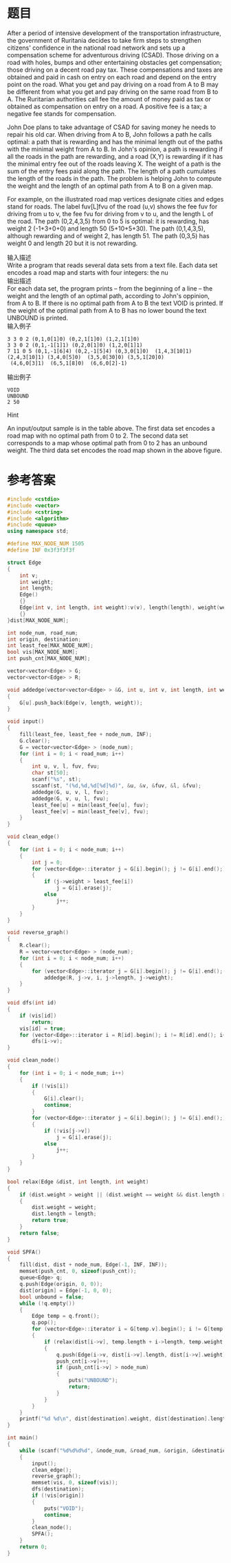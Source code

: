 # 题目
After a period of intensive development of the transportation infrastructure, the government of Ruritania decides to take firm steps to strengthen citizens' confidence in the national road network and sets up a compensation scheme for adventurous driving (CSAD). Those driving on a road with holes, bumps and other entertaining obstacles get compensation; those driving on a decent road pay tax. These compensations and taxes are obtained and paid in cash on entry on each road and depend on the entry point on the road. What you get and pay driving on a road from A to B may be different from what you get and pay driving on the same road from B to A. The Ruritarian authorities call fee the amount of money paid as tax or obtained as compensation on entry on a road. A positive fee is a tax; a negative fee stands for compensation.

John Doe plans to take advantage of CSAD for saving money he needs to repair his old car. When driving from A to B, John follows a path he calls optimal: a path that is rewarding and has the minimal length out of the paths with the minimal weight from A to B. In John's opinion, a path is rewarding if all the roads in the path are rewarding, and a road (X,Y) is rewarding if it has the minimal entry fee out of the roads leaving X. The weight of a path is the sum of the entry fees paid along the path. The length of a path cumulates the length of the roads in the path. The problem is helping John to compute the weight and the length of an optimal path from A to B on a given map.

For example, on the illustrated road map vertices designate cities and edges stand for roads. The label fuv[L]fvu of the road (u,v) shows the fee fuv for driving from u to v, the fee fvu for driving from v to u, and the length L of the road. The path (0,2,4,3,5) from 0 to 5 is optimal: it is rewarding, has weight 2 (-1+3+0+0) and length 50 (5+10+5+30). The path (0,1,4,3,5), although rewarding and of weight 2, has length 51. The path (0,3,5) has weight 0 and length 20 but it is not rewarding.

输入描述<br>
Write a program that reads several data sets from a text file. Each data set encodes a road map and starts with four integers: the nu<br>
输出描述<br>
For each data set, the program prints – from the beginning of a line – the weight and the length of an optimal path, according to John's oppinion, from A to B. If there is no optimal path from A to B the text VOID is printed. If the weight of the optimal path from A to B has no lower bound the text UNBOUND is printed.<br>
输入例子
```
3 3 0 2 (0,1,0[1]0) (0,2,1[1]0) (1,2,1[1]0)
3 3 0 2 (0,1,-1[1]1) (0,2,0[1]0) (1,2,0[1]1)
7 11 0 5 (0,1,-1[6]4) (0,2,-1[5]4) (0,3,0[1]0)  (1,4,3[10]1)
(2,4,3[10]1) (3,4,0[5]0)  (3,5,0[30]0) (3,5,1[20]0)
 (4,6,0[3]1)  (6,5,1[8]0)  (6,6,0[2]-1)
 ```
输出例子
```
VOID
UNBOUND
2 50
```
Hint

An input/output sample is in the table above. The first data set encodes a road map with no optimal path from 0 to 2. The second data set corresponds to a map whose optimal path from 0 to 2 has an unbound weight. The third data set encodes the road map shown in the above figure.

# 参考答案
```c++
#include <cstdio>
#include <vector>
#include <cstring>
#include <algorithm>
#include <queue>
using namespace std;

#define MAX_NODE_NUM 1505
#define INF 0x3f3f3f3f

struct Edge
{
    int v;
    int weight;
    int length;
    Edge()
    {}
    Edge(int v, int length, int weight):v(v), length(length), weight(weight)
    {}
}dist[MAX_NODE_NUM];

int node_num, road_num;
int origin, destination;
int least_fee[MAX_NODE_NUM];
bool vis[MAX_NODE_NUM];
int push_cnt[MAX_NODE_NUM];

vector<vector<Edge> > G;
vector<vector<Edge> > R;

void addedge(vector<vector<Edge> > &G, int u, int v, int length, int weight)
{
    G[u].push_back(Edge(v, length, weight));
}

void input()
{
    fill(least_fee, least_fee + node_num, INF);
    G.clear();
    G = vector<vector<Edge> > (node_num);
    for (int i = 0; i < road_num; i++)
    {
        int u, v, l, fuv, fvu;
        char st[50];
        scanf("%s", st);
        sscanf(st, "(%d,%d,%d[%d]%d)", &u, &v, &fuv, &l, &fvu);
        addedge(G, u, v, l, fuv);
        addedge(G, v, u, l, fvu);
        least_fee[u] = min(least_fee[u], fuv);
        least_fee[v] = min(least_fee[v], fvu);
    }
}

void clean_edge()
{
    for (int i = 0; i < node_num; i++)
    {
        int j = 0;
        for (vector<Edge>::iterator j = G[i].begin(); j != G[i].end();)
        {
            if (j->weight > least_fee[i])
                j = G[i].erase(j);
            else
                j++;
        }
    }
}

void reverse_graph()
{
    R.clear();
    R = vector<vector<Edge> > (node_num);
    for (int i = 0; i < node_num; i++)
    {
        for (vector<Edge>::iterator j = G[i].begin(); j != G[i].end(); j++)
            addedge(R, j->v, i, j->length, j->weight);
    }
}

void dfs(int id)
{
    if (vis[id])
        return;
    vis[id] = true;
    for (vector<Edge>::iterator i = R[id].begin(); i != R[id].end(); i++)
        dfs(i->v);
}

void clean_node()
{
    for (int i = 0; i < node_num; i++)
    {
        if (!vis[i])
        {
            G[i].clear();
            continue;
        }
        for (vector<Edge>::iterator j = G[i].begin(); j != G[i].end();)
        {
            if (!vis[j->v])
                j = G[i].erase(j);
            else
                j++;
        }
    }
}

bool relax(Edge &dist, int length, int weight)
{
    if (dist.weight > weight || (dist.weight == weight && dist.length > length))
    {
        dist.weight = weight;
        dist.length = length;
        return true;
    }
    return false;
}

void SPFA()
{
    fill(dist, dist + node_num, Edge(-1, INF, INF));
    memset(push_cnt, 0, sizeof(push_cnt));
    queue<Edge> q;
    q.push(Edge(origin, 0, 0));
    dist[origin] = Edge(-1, 0, 0);
    bool unbound = false;
    while (!q.empty())
    {
        Edge temp = q.front();
        q.pop();
        for (vector<Edge>::iterator i = G[temp.v].begin(); i != G[temp.v].end(); i++)
        {
            if (relax(dist[i->v], temp.length + i->length, temp.weight + i->weight))
            {
                q.push(Edge(i->v, dist[i->v].length, dist[i->v].weight));
                push_cnt[i->v]++;
                if (push_cnt[i->v] > node_num)
                {
                    puts("UNBOUND");
                    return;
                }
            }
        }
    }
    printf("%d %d\n", dist[destination].weight, dist[destination].length);
}

int main()
{
    while (scanf("%d%d%d%d", &node_num, &road_num, &origin, &destination) != EOF)
    {
        input();
        clean_edge();
        reverse_graph();
        memset(vis, 0, sizeof(vis));
        dfs(destination);
        if (!vis[origin])
        {
            puts("VOID");
            continue;
        }
        clean_node();
        SPFA();
    }
    return 0;
}




